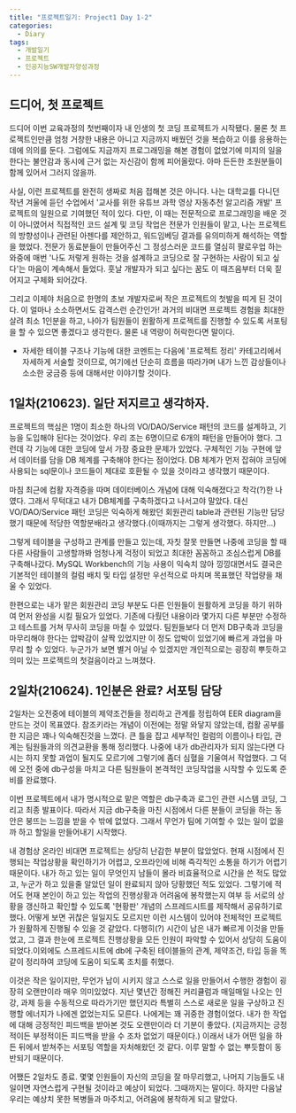 ```yaml
---
title: "프로젝트일기: Project1 Day 1-2"
categories:	
  - Diary
tags:
  - 개발일기
  - 프로젝트
  - 인공지능SW개발자양성과정
---
```


## 드디어, 첫 프로젝트

 드디어 이번 교육과정의 첫번째이자 내 인생의 첫 코딩 프로젝트가 시작됐다. 물론 첫 프로젝트인만큼 엄청 거창한 내용은 아니고 지금까지 배웠던 것을 복습하고 이를 응용하는데에 의의를 둔다. 그럼에도 지금까지 프로그래밍을 해본 경험이 없었기에 미지의 일을 한다는 불안감과 동시에 근거 없는 자신감이 함께 피어올랐다. 아마 든든한 조원분들이 함께 있어서 그러지 않을까.

 사실, 이런 프로젝트를 완전히 생짜로 처음 접해본 것은 아니다. 나는 대학교를 다니던 작년 겨울에 듣던 수업에서 '교사를 위한 유튜브 과학 영상 자동추천 알고리즘 개발' 프로젝트의 일원으로 기여했던 적이 있다. 다만, 이 때는 전문적으로 프로그래밍을 배운 것이 아니였어서 직접적인 코드 설계 및 코딩 작업은 전문가 인원들이 맡고, 나는 프로젝트의 방향성이나 관련된 아젠다를 제안하고, 워드임베딩 결과를 유의미하게 해석하는 역할을 했었다.  전문가 동료분들이 만들어주신 그 정성스러운 코드를 열심히 팔로우업 하는 와중에 매번 '나도 저렇게 원하는 것을 설계하고 코딩으로 잘 구현하는 사람이 되고 싶다'는 마음이 계속해서 들었다. 훗날 개발자가 되고 싶다는 꿈도 이 때즈음부터 더욱 짙어지고 구체화 되어갔다.

 그리고 이제야 처음으로 한명의 초보 개발자로써 작은 프로젝트의 첫발을 띠게 된 것이다. 이 얼마나 소소하면서도 감격스런 순간인가! 과거의 비대면 프로젝트 경험을 최대한 살려 최소 1인분을 하고, 나아가 팀원들이 원활하게 프로젝트를 진행할 수 있도록 서포팅을 할 수 있으면 좋겠다고 생각한다. 물론 내 역량이 허락한다면 말이다.



* 자세한 테이블 구조나 기능에 대한 코멘트는 다음에 '프로젝트 정리' 카테고리에서 자세하게 서술할 것이므로, 여기에선 단순히 흐름을 따라가며 내가 느낀 감상들이나 소소한 궁금증 등에 대해서만 이야기할 것이다.



## 1일차(210623). 일단 저지르고 생각하자.

  프로젝트의 핵심은 1명이 최소한 하나의 VO/DAO/Service 패턴의 코드를 설계하고, 기능을 도입해야 된다는 것이었다. 우리 조는 6명이므로 6개의 패턴을 만들어야 했다. 그런데 각 기능에 대한 코딩에 앞서 가장 중요한 문제가 있었다. 구체적인 기능 구현에 앞서 데이터를 담을 DB 체계를 구축해야 한다는 점이었다. DB 체계가 먼저 잡혀야 코딩에 사용되는 sql문이나 코드들이 제대로 호환될 수 있을 것이라고 생각했기 때문이다.

 마침 최근에 컴활 자격증을 따며 데이터베이스 개념에 대해 익숙해졌다고 착각(?)한 나였다. 그래서 무턱대고 내가 DB체계를 구축하겠다고 나서고야 말았다. 대신 VO/DAO/Service 패턴 코딩은 익숙하게 해왔던 회원관리 table과 관련된 기능만 담당했기 때문에 적당한 역할분배라고 생각했다.(이때까지는 그렇게 생각했다. 하지만...)

 그렇게 테이블을 구성하고 관계를 만들고 있는데, 자칫 잘못 만들면 나중에 코딩을 할 때 다른 사람들이 고생할까봐 엄청나게 걱정이 되었고 최대한 꼼꼼하고 조심스럽게 DB를 구축해나갔다. MySQL Workbench의 기능 사용이 익숙치 않아 낑낑대면서도 결국은 기본적인 테이블의 컬럼 배치 및 타입 설정만 우선적으로 마치며 목표했던 작업량을 채울 수 있었다.

 한편으로는 내가 맡은 회원관리 코딩 부분도 다른 인원들이 원활하게 코딩을 하기 위하여 먼저 완성을 시킬 필요가 있었다. 기존에 다뤘던 내용이라 몇가지 다른 부분만 수정하고 테스트를 거쳐 무사히 코딩을 마칠 수 있었다. 팀원들보다 더 먼저 DB구축과 코딩을 마무리해야 한다는 압박감이 살짝 있었지만 이 정도 압박이 있었기에 빠르게 과업을 마무리 할 수 있었다. 누군가가 보면 별거 아닐 수 있겠지만 개인적으로는 굉장히 뿌듯하고 의미 있는 프로젝트의 첫걸음이라고 느껴졌다.

## 2일차(210624). 1인분은 완료? 서포팅 담당

 2일차는 오전중에 테이블의 제약조건들을 정리하고 관계를 정립하여 EER diagram을 만드는 것이 목표였다. 참조키라는 개념이 이전에는 정말 와닿지 않았는데, 컴활 공부를 한 지금은 꽤나 익숙해진것을 느꼈다. 큰 틀을 잡고 세부적인 컬럼의 이름이나 타입, 관계는 팀원들과의 의견교환을 통해 정리했다. 나중에 내가 db관리자가 되지 않는다면 다시는 하지 못할 과업이 될지도 모르기에 그렇기에 좀더 심혈을 기울여서 작업했다. 그 덕에 오전 중에 db구성을 마치고 다른 팀원들이 본격적인 코딩작업을 시작할 수 있도록 준비를 완료했다.

 이번 프로젝트에서 내가 명시적으로 맡은 역할은 db구축과 로그인 관련 시스템 코딩, 그리고 최종 발표이다. 따라서 지금 db구축을 마친 시점에서 다른 분들이 코딩을 하는 동안은 붕뜨는 느낌을 받을 수 밖에 없었다. 그래서 무언가 팀에 기여할 수 있는 일이 없을까 하고 할일을 만들어내기 시작했다. 

 내 경험상 온라인 비대면 프로젝트는 상당히 난감한 부분이 많았었다. 현재 시점에서 진행되는 작업상황을 확인하기가 어렵고, 오프라인에 비해 즉각적인 소통을 하기가 어렵기 때문이다. 내가 하고 있는 일이 무엇인지 남들이 몰라 비효율적으로 시간을 쓴 적도 많았고, 누군가 하고 있을줄 알았던 일이 완료되지 않아 당황했던 적도 있었다. 그렇기에 적어도 현재 본인이 하고 있는 작업의 진행상황과 어려움에 봉착했는지 여부 등 서로의 상황을 갱신하고 확인할 수 있도록 '현황판' 개념의 스프레드시트를 제작해서 공유하기로 했다. 어떻게 보면 귀찮은 일일지도 모르지만 이런 시스템이 있어야 전체적인 프로젝트가 원활하게 진행될 수 있을 것 같았다. 다행히(?) 시간이 남은 내가 빠르게 이것을 만들었고, 그 결과 한눈에 프로젝트 진행상황을 모든 인원이 파악할 수 있어서 상당히 도움이 되었다.이외에도 스프레드시트에 db에 구축된 테이블들의 관계, 제약조건, 타입 등을 똑같이 정리하여 코딩에 도움이 되도록 조치를 취했다. 

  이것은 작은 일이지만, 무언가 남이 시키지 않고 스스로 일을 만들어서 수행한 경험이 굉장히 오랜만이라 매우 의미있었다. 지난 몇년간 정해진 커리큘럼과 매일매일 나오는 인강, 과제 등을 수동적으로 따라가기만 했던지라 특별히 스스로 새로운 일을 구상하고 진행할 에너지가 나에겐 없었는지도 모른다. 나에게는 꽤 귀중한 경험이었다. 내가 한 작업에 대해 긍정적인 피드백을 받아본 것도 오랜만이라 더 기분이 좋았다. (지금까지는 긍정적이든 부정적이든 피드백을 받을 수 조차 없었기 때문이다.) 이래서 내가 어떤 일을 하든 뒤에서 받쳐주는 서포팅 역할을 자처해왔던 것 같다. 이루 말할 수 없는 뿌듯함이 동반되기 때문이다.

 어쨌든 2일차도 종료. 몇몇 인원들이 자신의 코딩을 잘 마무리했고, 나머지 기능들도 내일이면 자연스럽게 구현될 것이라고 예상이 되었다. 그때까지는 말이다. 하지만 다음날 우리는 예상치 못한 복병들과 마주치고, 어려움에 봉착하게 되고 말았다.

